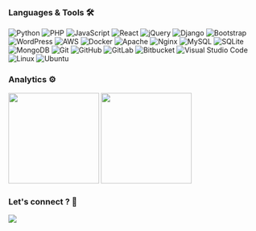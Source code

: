### Languages & Tools 🛠

![Python](https://img.shields.io/badge/-Python-05122A?style=flat&logo=python)
![PHP](https://img.shields.io/badge/php-%23777BB4.svg?&style=flat&logo=php&logoColor=white)
![JavaScript](https://img.shields.io/badge/javascript%20-%23323330.svg?&style=flat&logo=javascript&logoColor=%23F7DF1E)
![React](https://img.shields.io/badge/react%20-%2320232a.svg?&style=flat&logo=react&logoColor=%2361DAFB)
![jQuery](https://img.shields.io/badge/jquery%20-%230769AD.svg?&style=flat&logo=jquery&logoColor=white)
![Django](https://img.shields.io/badge/django%20-%23092E20.svg?&style=flat&logo=django&logoColor=white)
![Bootstrap](https://img.shields.io/badge/bootstrap%20-%23563D7C.svg?&style=flat&logo=bootstrap&logoColor=white)
![WordPress](https://img.shields.io/badge/WordPress%20-%23117AC9.svg?&style=flat&logo=WordPress&logoColor=white)
![AWS](https://img.shields.io/badge/AWS%20-%23FF9900.svg?&style=flat&logo=amazon-aws&logoColor=white) 
![Docker](https://img.shields.io/badge/-Docker-05122A?style=flat&logo=docker)
![Apache](https://img.shields.io/badge/apache%20-%23D42029.svg?&style=flate&logo=apache&logoColor=white)
![Nginx](https://img.shields.io/badge/nginx%20-%23009639.svg?&style=flat&logo=nginx&logoColor=white)
![MySQL](https://img.shields.io/badge/-MySQL-05122A?style=flat&logo=mysql)
![SQLite](https://img.shields.io/badge/sqlite-%2307405e.svg?&style=flat&logo=sqlite&logoColor=white)
![MongoDB](https://img.shields.io/badge/MongoDB-%234ea94b.svg?&style=flat&logo=mongodb&logoColor=white)
![Git](https://img.shields.io/badge/-Git-05122A?style=flat&logo=git)
![GitHub](https://img.shields.io/badge/-GitHub-05122A?style=flat&logo=github)
![GitLab](https://img.shields.io/badge/gitlab%20-%23181717.svg?&style=flat&logo=gitlab&logoColor=white)
![Bitbucket](https://img.shields.io/badge/bitbucket%20-%230047B3.svg?&style=flat&logo=bitbucket&logoColor=white)
![Visual Studio Code](https://img.shields.io/badge/-Visual%20Studio%20Code-05122A?style=flat&logo=visual-studio-code&logoColor=007ACC)
![Linux](https://img.shields.io/badge/-Linux-05122A?style=flat&logo=linux)
![Ubuntu](https://img.shields.io/badge/Ubuntu-E95420?style=flat&logo=ubuntu&logoColor=white)

### Analytics ⚙️
<img height="180em" src="https://github-readme-stats.vercel.app/api/?username=relsi&count_private=true&show_icons=true"/>
<img height="180em" src="https://github-readme-stats-eight-theta.vercel.app/api/top-langs/?username=relsi&layout=compact&langs_count=8"/>

### Let's connect ? 🤝
<a href="https://www.linkedin.com/in/relsi/"><img src="https://img.shields.io/badge/-relsi-blue?style=flat&logo=Linkedin&logoColor=white"/></a>
